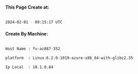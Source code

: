 
   
#### This Page Create at:

```bash

2024-02-01 - 09:15:17 UTC

```

#### Create By Machine:

```bash

Host Name : fv-az887-352

platform  : Linux-6.2.0-1019-azure-x86_64-with-glibc2.35

Ip Local  : 10.1.0.84

```

